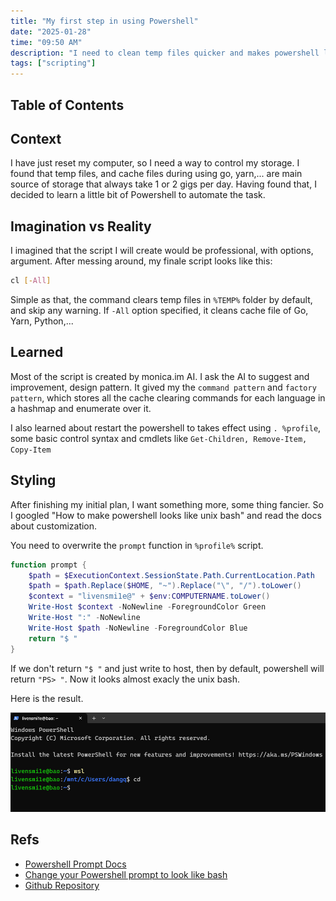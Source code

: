 ```yaml
---
title: "My first step in using Powershell"
date: "2025-01-28"
time: "09:50 AM"
description: "I need to clean temp files quicker and makes powershell looks more interesting without using Oh My Posh module"
tags: ["scripting"]
---
```


## Table of Contents

## Context 

I have just reset my computer, so I need a way to control my storage. I found that temp files, and cache files during using go, yarn,... are main source of storage that always take 1 or 2 gigs per day. Having found that, I decided to learn a little bit of Powershell to automate the task. 

## Imagination vs Reality

I imagined that the script I will create would be professional, with options, argument. After messing around, my finale script looks like this: 

```bash
cl [-All]
```

Simple as that, the command clears temp files in `%TEMP%` folder by default, and skip any warning. If `-All` option specified, it cleans cache file of Go, Yarn, Python,...

## Learned

Most of the script is created by monica.im AI. I ask the AI to suggest and improvement, design pattern. It gived my the `command pattern` and `factory pattern`, which stores all the cache clearing commands for each language in a hashmap and enumerate over it. 

I also learned about restart the powershell to takes effect using `. %profile`, some basic control syntax and cmdlets like `Get-Children, Remove-Item, Copy-Item` 

## Styling 

After finishing my initial plan, I want something more, some thing fancier. So I googled "How to make powershell looks like unix bash" and read the docs about customization. 

You need to overwrite the `prompt` function in `%profile%` script. 

```powershell
function prompt {
    $path = $ExecutionContext.SessionState.Path.CurrentLocation.Path
    $path = $path.Replace($HOME, "~").Replace("\", "/").toLower()
    $context = "livensmi1e@" + $env:COMPUTERNAME.toLower()
    Write-Host $context -NoNewline -ForegroundColor Green
    Write-Host ":" -NoNewline
    Write-Host $path -NoNewline -ForegroundColor Blue
    return "$ "
}
```

If we don't return `"$ "` and just write to host, then by default, powershell will return `"PS> "`. Now it looks almost exacly the unix bash. 

Here is the result. 

<!-- ![dfss](../../assets/writings/result-1.png) -->
<p><img src="/src/assets/writings/result-1.png" width="700"></p>

## Refs

+ [Powershell Prompt Docs](https://learn.microsoft.com/en-us/powershell/module/microsoft.powershell.core/about/about_prompts?view=powershell-7.5)
+ [Change your Powershell prompt to look like bash](https://yetanotherchris.dev/2017-02-23-change-your-powershell-prompt-to-look-like-bash/)
+ [Github Repository](https://github.com/livensmi1e/scripts/tree/main/powershell)